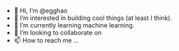 - 👋 Hi, I’m @egghao
- 👀 I’m interested in building cool things (at least I think).
- 🌱 I’m currently learning machine learning.
- 💞️ I’m looking to collaborate on 
- 📫 How to reach me ...

<!---
egghao/egghao is a ✨ special ✨ repository because its `README.md` (this file) appears on your GitHub profile.
You can click the Preview link to take a look at your changes.
--->
